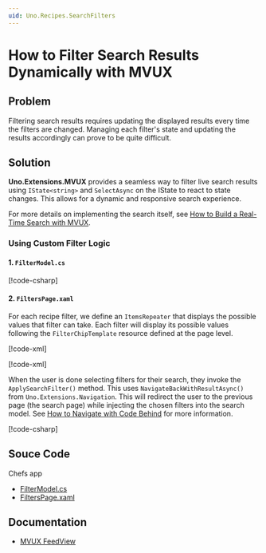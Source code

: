 ```yaml
---
uid: Uno.Recipes.SearchFilters
---
```


# How to Filter Search Results Dynamically with MVUX

## Problem

Filtering search results requires updating the displayed results every time the filters are changed. Managing each filter's state and updating the results accordingly can prove to be quite difficult.

## Solution

**Uno.Extensions.MVUX** provides a seamless way to filter live search results using `IState<string>` and `SelectAsync` on the IState to react to state changes. This allows for a dynamic and responsive search experience.

For more details on implementing the search itself, see [How to Build a Real-Time Search with MVUX](xref:Uno.Recipes.ReactiveSearch).

### Using Custom Filter Logic

#### 1. `FilterModel.cs`

[!code-csharp[](../../Chefs/Presentation/FilterModel.cs#L3-L19)]

#### 2. `FiltersPage.xaml`

For each recipe filter, we define an `ItemsRepeater` that displays the possible values that filter can take. Each filter will display its possible values following the `FilterChipTemplate` resource defined at the page level.

[!code-xml[](../../Chefs/Views/FiltersPage.xaml#L17-L26)]

[!code-xml[](../../Chefs/Views/FiltersPage.xaml#L51-L64)]

When the user is done selecting filters for their search, they invoke the `ApplySearchFilter()` method. This uses `NavigateBackWithResultAsync()` from `Uno.Extensions.Navigation`. This will redirect the user to the previous page (the search page) while injecting the chosen filters into the search model. See [How to Navigate with Code Behind](xref:Uno.Recipes.NavigationCodeBehind) for more information.

[!code-csharp[](../../Chefs/Presentation/FilterModel.cs#L21-L22)]

## Souce Code

Chefs app

- [FilterModel.cs](https://github.com/unoplatform/uno.chefs/blob/139edc9eab65b322e219efb7572583551c40ad32/Chefs/Presentation/FilterModel.cs)
- [FiltersPage.xaml](https://github.com/unoplatform/uno.chefs/blob/139edc9eab65b322e219efb7572583551c40ad32/Chefs/Views/FiltersPage.xaml#L17-L154)

## Documentation

- [MVUX FeedView](xref:Uno.Extensions.Mvux.FeedView)
